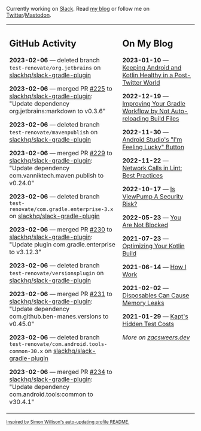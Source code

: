 Currently working on [Slack](https://slack.com/). Read [my blog](https://zacsweers.dev/) or follow me on [Twitter](https://twitter.com/ZacSweers)/[Mastodon](https://hachyderm.io/@ZacSweers).

<table><tr><td valign="top" width="60%">

## GitHub Activity
<!-- githubActivity starts -->
**2023-02-06** — deleted branch `test-renovate/org.jetbrains` on [slackhq/slack-gradle-plugin](https://github.com/slackhq/slack-gradle-plugin)

**2023-02-06** — merged PR [#225](https://github.com/slackhq/slack-gradle-plugin/pull/225) to [slackhq/slack-gradle-plugin](https://github.com/slackhq/slack-gradle-plugin): "Update dependency org.jetbrains:markdown to v0.3.6"

**2023-02-06** — deleted branch `test-renovate/mavenpublish` on [slackhq/slack-gradle-plugin](https://github.com/slackhq/slack-gradle-plugin)

**2023-02-06** — merged PR [#229](https://github.com/slackhq/slack-gradle-plugin/pull/229) to [slackhq/slack-gradle-plugin](https://github.com/slackhq/slack-gradle-plugin): "Update dependency com.vanniktech.maven.publish to v0.24.0"

**2023-02-06** — deleted branch `test-renovate/com.gradle.enterprise-3.x` on [slackhq/slack-gradle-plugin](https://github.com/slackhq/slack-gradle-plugin)

**2023-02-06** — merged PR [#230](https://github.com/slackhq/slack-gradle-plugin/pull/230) to [slackhq/slack-gradle-plugin](https://github.com/slackhq/slack-gradle-plugin): "Update plugin com.gradle.enterprise to v3.12.3"

**2023-02-06** — deleted branch `test-renovate/versionsplugin` on [slackhq/slack-gradle-plugin](https://github.com/slackhq/slack-gradle-plugin)

**2023-02-06** — merged PR [#231](https://github.com/slackhq/slack-gradle-plugin/pull/231) to [slackhq/slack-gradle-plugin](https://github.com/slackhq/slack-gradle-plugin): "Update dependency com.github.ben-manes.versions to v0.45.0"

**2023-02-06** — deleted branch `test-renovate/com.android.tools-common-30.x` on [slackhq/slack-gradle-plugin](https://github.com/slackhq/slack-gradle-plugin)

**2023-02-06** — merged PR [#234](https://github.com/slackhq/slack-gradle-plugin/pull/234) to [slackhq/slack-gradle-plugin](https://github.com/slackhq/slack-gradle-plugin): "Update dependency com.android.tools:common to v30.4.1"
<!-- githubActivity ends -->
</td><td valign="top" width="40%">

## On My Blog
<!-- blog starts -->
**2023-01-10** — [Keeping Android and Kotlin Healthy in a Post-Twitter World](https://www.zacsweers.dev/keeping-android-healthy/)

**2022-12-19** — [Improving Your Gradle Workflow by Not Auto-reloading Build Files](https://www.zacsweers.dev/improving-your-workflow-by-not-auto-reloading-build-files/)

**2022-11-30** — [Android Studio's "I'm Feeling Lucky" Button](https://www.zacsweers.dev/android-studios-im-feeling-lucky-button/)

**2022-11-22** — [Network Calls in Lint: Best Practices](https://www.zacsweers.dev/network-calls-in-lint-best-practices/)

**2022-10-17** — [Is ViewPump A Security Risk?](https://www.zacsweers.dev/is-viewpump-a-security-risk/)

**2022-05-23** — [You Are Not Blocked](https://www.zacsweers.dev/you-are-not-blocked/)

**2021-07-23** — [Optimizing Your Kotlin Build](https://www.zacsweers.dev/optimizing-your-kotlin-build/)

**2021-06-14** — [How I Work](https://www.zacsweers.dev/how-i-work/)

**2021-02-02** — [Disposables Can Cause Memory Leaks](https://www.zacsweers.dev/disposables-can-cause-memory-leaks/)

**2021-01-29** — [Kapt's Hidden Test Costs](https://www.zacsweers.dev/kapts-hidden-test-costs/)
<!-- blog ends -->
_More on [zacsweers.dev](https://zacsweers.dev/)_
</td></tr></table>

<sub><a href="https://simonwillison.net/2020/Jul/10/self-updating-profile-readme/">Inspired by Simon Willison's auto-updating profile README.</a></sub>